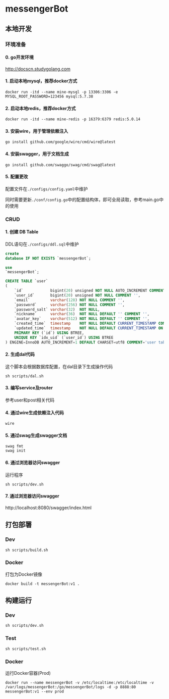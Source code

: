 # messengerBot

## 本地开发

### 环境准备

#### 0. go开发环境

http://docscn.studygolang.com

#### 1. 启动本地mysql，推荐docker方式

```shell
docker run -itd --name mine-mysql -p 13306:3306 -e MYSQL_ROOT_PASSWORD=123456 mysql:5.7.38
```

#### 2. 启动本地redis，推荐docker方式

```shell
docker run -itd --name mine-redis -p 16379:6379 redis:5.0.14
```

#### 3. 安装wire，用于管理依赖注入

```shell
go install github.com/google/wire/cmd/wire@latest
```

#### 4. 安装swagger，用于文档生成

```shell
go install github.com/swaggo/swag/cmd/swag@latest
```

#### 5. 配置更改
配置文件在`./configs/config.yaml`中维护

同时需要更新`./conf/config.go`中的配置结构体，即可全局读取，参考main.go中的使用

### CRUD

#### 1. 创建 DB Table

DDL语句在`./configs/ddl.sql`中维护
```sql
create
database IF NOT EXISTS `messengerBot`;

use
`messengerBot`;

CREATE TABLE `user`
(
    `id`            bigint(20) unsigned NOT NULL AUTO_INCREMENT COMMENT '',
    `user_id`       bigint(20) unsigned NOT NULL COMMENT '',
    `email`         varchar(128) NOT NULL COMMENT '',
    `password`      varchar(256) NOT NULL COMMENT '',
    `password_salt` varchar(32)  NOT NULL,
    `nickname`      varchar(36)  NOT NULL DEFAULT '' COMMENT '',
    `avatar_key`    varchar(512) NOT NULL DEFAULT '' COMMENT '',
    `created_time`  timestamp    NOT NULL DEFAULT CURRENT_TIMESTAMP COMMENT '',
    `updated_time`  timestamp    NOT NULL DEFAULT CURRENT_TIMESTAMP ON UPDATE CURRENT_TIMESTAMP COMMENT '',
    PRIMARY KEY (`id`) USING BTREE,
    UNIQUE KEY `idx_uid` (`user_id`) USING BTREE
) ENGINE=InnoDB AUTO_INCREMENT=1 DEFAULT CHARSET=utf8 COMMENT='user table';

```
#### 2. 生成dal代码

这个脚本会根据数据库配置，在dal目录下生成操作代码

```shell
sh scripts/dal.sh
```

#### 3. 编写service及router

参考user和post相关代码

#### 4. 通过wire生成依赖注入代码

```shell
wire
```

#### 5. 通过swag生成swagger文档

```shell
swag fmt
swag init
```

#### 6. 通过浏览器访问swagger

运行程序
```shell
sh scripts/dev.sh
```

#### 7. 通过浏览器访问swagger

http://localhost:8080/swagger/index.html

## 打包部署

### Dev

```shell
sh scripts/build.sh
```

### Docker

打包为Docker镜像

```shell
docker build -t messengerBot:v1 .
```
## 构建运行

### Dev

```shell
sh scripts/dev.sh
```

### Test

```shell
sh scripts/test.sh
```

### Docker

运行Docker容器(Prod)

```shell
docker run --name messengerBot -v /etc/localtime:/etc/localtime -v /var/logs/messengerBot:/go/messengerBot/logs -d -p 8888:80 messengerBot:v1 --env prod
```